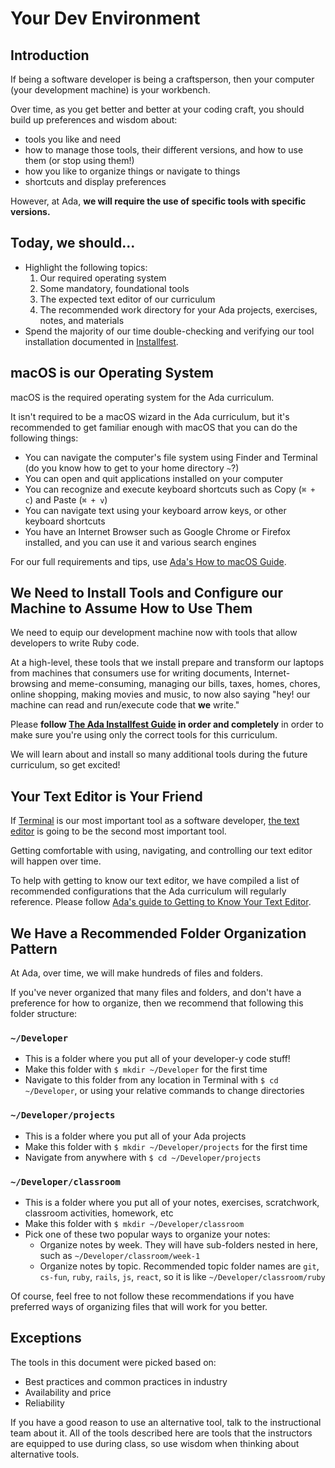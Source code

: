 # Your Dev Environment

## Introduction

If being a software developer is being a craftsperson, then your computer (your development machine) is your workbench.

Over time, as you get better and better at your coding craft, you should build up preferences and wisdom about:

- tools you like and need
- how to manage those tools, their different versions, and how to use them (or stop using them!)
- how you like to organize things or navigate to things
- shortcuts and display preferences

However, at Ada, **we will require the use of specific tools with specific versions.**

## Today, we should...

- Highlight the following topics:
    1. Our required operating system
    1. Some mandatory, foundational tools
    1. The expected text editor of our curriculum
    1. The recommended work directory for your Ada projects, exercises, notes, and materials
- Spend the majority of our time double-checking and verifying our tool installation documented in [Installfest](installfest.md).

## macOS is our Operating System

macOS is the required operating system for the Ada curriculum.

It isn't required to be a macOS wizard in the Ada curriculum, but it's recommended to get familiar enough with macOS that you can do the following things:

- You can navigate the computer's file system using Finder and Terminal (do you know how to get to your home directory `~`?)
- You can open and quit applications installed on your computer
- You can recognize and execute keyboard shortcuts such as Copy (`⌘ + c`) and Paste (`⌘ + v`)
- You can navigate text using your keyboard arrow keys, or other keyboard shortcuts
- You have an Internet Browser such as Google Chrome or Firefox installed, and you can use it and various search engines

For our full requirements and tips, use [Ada's How to macOS Guide](how-to-macOS.md).

## We Need to Install Tools and Configure our Machine to Assume How to Use Them

We need to equip our development machine now with tools that allow developers to write Ruby code.

At a high-level, these tools that we install prepare and transform our laptops from machines that consumers use for writing documents, Internet-browsing and meme-consuming, managing our bills, taxes, homes, chores, online shopping, making movies and music, to now also saying "hey! our machine can read and run/execute code that **we** write."

Please **follow [The Ada Installfest Guide](installfest.md) in order and completely** in order to make sure you're using only the correct tools for this curriculum.

We will learn about and install so many additional tools during the future curriculum, so get excited!

## Your Text Editor is Your Friend

If [Terminal](https://en.wikipedia.org/wiki/Terminal_(macOS)) is our most important tool as a software developer, [the text editor](https://en.wikipedia.org/wiki/Text_editor) is going to be the second most important tool.

Getting comfortable with using, navigating, and controlling our text editor will happen over time.

To help with getting to know our text editor, we have compiled a list of recommended configurations that the Ada curriculum will regularly reference. Please follow [Ada's guide to Getting to Know Your Text Editor](get-to-know-your-text-editor.md).

## We Have a Recommended Folder Organization Pattern

At Ada, over time, we will make hundreds of files and folders.

If you've never organized that many files and folders, and don't have a preference for how to organize, then we recommend that following this folder structure:

### `~/Developer`
  - This is a folder where you put all of your developer-y code stuff!
  - Make this folder with `$ mkdir ~/Developer` for the first time
  - Navigate to this folder from any location in Terminal with `$ cd ~/Developer`, or using your relative commands to change directories

### `~/Developer/projects`
  - This is a folder where you put all of your Ada projects
  - Make this folder with `$ mkdir ~/Developer/projects` for the first time
  - Navigate from anywhere with `$ cd ~/Developer/projects`

### `~/Developer/classroom`
  - This is a folder where you put all of your notes, exercises, scratchwork, classroom activities, homework, etc
  - Make this folder with `$ mkdir ~/Developer/classroom`
  - Pick one of these two popular ways to organize your notes:
    - Organize notes by week. They will have sub-folders nested in here, such as `~/Developer/classroom/week-1`
    - Organize notes by topic. Recommended topic folder names are `git`, `cs-fun`, `ruby`, `rails`, `js`, `react`, so it is like `~/Developer/classroom/ruby`

Of course, feel free to not follow these recommendations if you have preferred ways of organizing files that will work for you better.

## Exceptions

The tools in this document were picked based on:
- Best practices and common practices in industry
- Availability and price
- Reliability

If you have a good reason to use an alternative tool, talk to the instructional team about it. All of the tools described here are tools that the instructors are equipped to use during class, so use wisdom when thinking about alternative tools.
